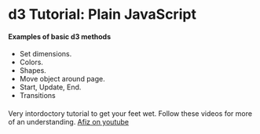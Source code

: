# d3 Tutorial: Plain JavaScript

#### Examples of basic d3 methods
+ Set dimensions.
+ Colors.
+ Shapes.
+ Move object around page.
+ Start, Update, End.
+ Transitions 

####
Very intordoctory tutorial to get your feet wet. Follow these videos for more of an understanding.
[Afiz on youtube](https://www.youtube.com/watch?v=Vcq_5rmqy6s)

